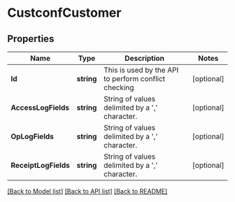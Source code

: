 # CustconfCustomer

## Properties

Name | Type | Description | Notes
------------ | ------------- | ------------- | -------------
**Id** | **string** | This is used by the API to perform conflict checking | [optional] 
**AccessLogFields** | **string** | String of values delimited by a &#39;,&#39; character. | [optional] 
**OpLogFields** | **string** | String of values delimited by a &#39;,&#39; character. | [optional] 
**ReceiptLogFields** | **string** | String of values delimited by a &#39;,&#39; character. | [optional] 

[[Back to Model list]](../README.md#documentation-for-models) [[Back to API list]](../README.md#documentation-for-api-endpoints) [[Back to README]](../README.md)


